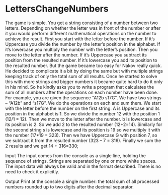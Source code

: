 # LettersChangeNumbers

The game is simple. You get a string consisting of a number between two letters. Depending on whether the letter was in front of the number or after it you would perform different mathematical operations on the number to achieve the result. 
First you start with the letter before the number. If it’s Uppercase you divide the number by the letter’s position in the alphabet. If it’s lowercase you multiply the number with the letter’s position. Then you move to the letter after the number. If it’s Uppercase you subtract its position from the resulted number. If it’s lowercase you add its position to the resulted number. But the game became too easy for Nakov really quick. He decided to complicate it a bit by doing the same but with multiple strings keeping track of only the total sum of all results. Once he started to solve this with more strings and bigger numbers it became quite hard to do it only in his mind. So he kindly asks you to write a program that calculates the sum of all numbers after the operations on each number have been done.
For example, you are given the sequence "A12b s17G". We have two strings – “A12b” and “s17G”. We do the operations on each and sum them. We start with the letter before the number on the first string. A is Uppercase and its position in 
the alphabet is 1. So we divide the number 12 with the position 1 (12/1 = 12). Then we move to the letter after the number. b is lowercase and its position is 2. So we add 2 to the resulted number (12+2=14). Similarly for the second string s is lowercase and its position is 19 so we multiply it with the number (17*19 = 323). Then we have Uppercase G with position 7, so we subtract it from the resulted number (323 – 7 = 316). Finally we sum the 2 results and we get 14 + 316=330;

Input
The input comes from the console as a single line, holding the sequence of strings. Strings are separated by one or more white spaces.
The input data will always be valid and in the format described. There is no need to check it explicitly.

Output
Print at the console a single number: the total sum of all processed numbers rounded up to two digits after the decimal separator.
